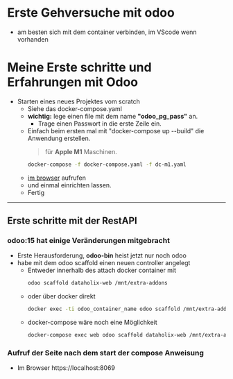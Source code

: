 # Erste Gehversuche mit odoo
- am besten sich mit dem container verbinden, im VScode wenn vorhanden

# Meine Erste schritte und Erfahrungen mit Odoo
- Starten eines neues Projektes vom scratch
  - Siehe das docker-compose.yaml
  - **wichtig:** lege einen file mit dem name **"odoo_pg_pass"** an.
    - Trage einen Passwort in die erste Zeile ein.
  - Einfach beim ersten mal mit "docker-compose up --build" die Anwendung erstellen.
    > für **Apple M1** Maschinen.
    ```bash
    docker-compose -f docker-compose.yaml -f dc-m1.yaml
    ```
  - [im browser](http:localhost:http://localhost:8069/) aufrufen
  - und einmal einrichten lassen.
  - Fertig

<hr>

## Erste schritte mit der RestAPI
### odoo:15 hat einige Veränderungen mitgebracht
- Erste Herausforderung, **odoo-bin** heist jetzt nur noch odoo
- habe mit dem odoo scaffold einen neuen controller angelegt
  - Entweder innerhalb des attach docker container mit
    ```bash
    odoo scaffold dataholix-web /mnt/extra-addons
    ```
  - oder über docker direkt
    ```bash
    docker exec -ti odoo_container_name odoo scaffold /mnt/extra-addons dataholix-web
    ```
  - docker-compose wäre noch eine Möglichkeit
    ```bash
    docker-compose exec web odoo scaffold dataholix-web /mnt/extra-addons
    ```

### Aufruf der Seite nach dem start der compose Anweisung
- Im Browser https://localhost:8069